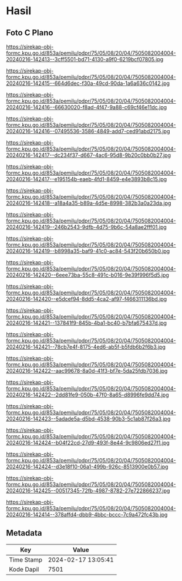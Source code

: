 # Hasil

## Foto C Plano

https://sirekap-obj-formc.kpu.go.id/853a/pemilu/pdpr/75/05/08/20/04/7505082004004-20240216-142413--3cff5501-bd71-4130-a9f0-6219bcf07805.jpg

https://sirekap-obj-formc.kpu.go.id/853a/pemilu/pdpr/75/05/08/20/04/7505082004004-20240216-142415--664d6dec-f30a-49cd-90da-1a6a636c0142.jpg

https://sirekap-obj-formc.kpu.go.id/853a/pemilu/pdpr/75/05/08/20/04/7505082004004-20240216-142416--66630020-f8ad-4f47-9a88-c69cf46e11dc.jpg

https://sirekap-obj-formc.kpu.go.id/853a/pemilu/pdpr/75/05/08/20/04/7505082004004-20240216-142416--07495536-3586-4849-add7-ced91abd2175.jpg

https://sirekap-obj-formc.kpu.go.id/853a/pemilu/pdpr/75/05/08/20/04/7505082004004-20240216-142417--dc234f37-d667-4ac6-95d8-9b20c0bb0b27.jpg

https://sirekap-obj-formc.kpu.go.id/853a/pemilu/pdpr/75/05/08/20/04/7505082004004-20240216-142417--e195154b-eaeb-4fd1-8459-e4e3893b8c15.jpg

https://sirekap-obj-formc.kpu.go.id/853a/pemilu/pdpr/75/05/08/20/04/7505082004004-20240216-142418--a18a4a35-b89a-4d5e-8998-382b3a0a23da.jpg

https://sirekap-obj-formc.kpu.go.id/853a/pemilu/pdpr/75/05/08/20/04/7505082004004-20240216-142419--246b2543-9dfb-4d75-9b6c-54a8ae2fff01.jpg

https://sirekap-obj-formc.kpu.go.id/853a/pemilu/pdpr/75/05/08/20/04/7505082004004-20240216-142419--b8998a35-baf9-41c0-ac84-543f20b650b0.jpg

https://sirekap-obj-formc.kpu.go.id/853a/pemilu/pdpr/75/05/08/20/04/7505082004004-20240216-142420--6eee73ba-55c8-491c-b016-9e39f996f5d5.jpg

https://sirekap-obj-formc.kpu.go.id/853a/pemilu/pdpr/75/05/08/20/04/7505082004004-20240216-142420--e5dcef94-8dd5-4ca2-af97-f466311136bd.jpg

https://sirekap-obj-formc.kpu.go.id/853a/pemilu/pdpr/75/05/08/20/04/7505082004004-20240216-142421--137841f9-845b-4ba1-bc40-b7bfa675437d.jpg

https://sirekap-obj-formc.kpu.go.id/853a/pemilu/pdpr/75/05/08/20/04/7505082004004-20240216-142421--78cb7e4f-8175-4ed6-ab5f-b5fdb6b2f6b3.jpg

https://sirekap-obj-formc.kpu.go.id/853a/pemilu/pdpr/75/05/08/20/04/7505082004004-20240216-142422--aac99678-8a0d-41f3-bf7e-5da25fdb7036.jpg

https://sirekap-obj-formc.kpu.go.id/853a/pemilu/pdpr/75/05/08/20/04/7505082004004-20240216-142422--2dd81fe9-050b-47f0-8a65-d8996fe9dd74.jpg

https://sirekap-obj-formc.kpu.go.id/853a/pemilu/pdpr/75/05/08/20/04/7505082004004-20240216-142423--5adade5a-d5bd-4538-90b3-5c1ab87f26a3.jpg

https://sirekap-obj-formc.kpu.go.id/853a/pemilu/pdpr/75/05/08/20/04/7505082004004-20240216-142424--b04f22cd-27d9-493f-8e44-9c9806ed27f1.jpg

https://sirekap-obj-formc.kpu.go.id/853a/pemilu/pdpr/75/05/08/20/04/7505082004004-20240216-142424--d3e18f10-06a1-499b-926c-8513900e0b57.jpg

https://sirekap-obj-formc.kpu.go.id/853a/pemilu/pdpr/75/05/08/20/04/7505082004004-20240216-142425--00517345-72fb-4987-8782-27e722866237.jpg

https://sirekap-obj-formc.kpu.go.id/853a/pemilu/pdpr/75/05/08/20/04/7505082004004-20240216-142414--378affd4-dbb9-4bbc-bccc-7c9a472fc43b.jpg


## Metadata

| Key        | Value               |
| ---------- | ------------------- |
| Time Stamp | 2024-02-17 13:05:41 |
| Kode Dapil | 7501                |



